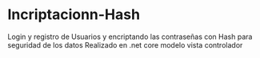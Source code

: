 # Incriptacionn-Hash
Login y registro de Usuarios y  encriptando las contraseñas con Hash para seguridad de los datos
Realizado en .net core modelo vista controlador
